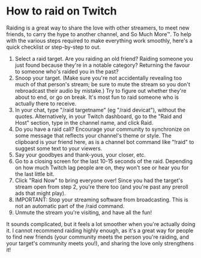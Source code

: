 How to raid on Twitch
=====================

Raiding is a great way to share the love with other streamers, to meet new
friends, to carry the hype to another channel, and So Much More™. To help with
the various steps required to make everything work smoothly, here's a quick
checklist or step-by-step to out.

1. Select a raid target. Are you raiding an old friend? Raiding someone you
   just found because they're in a notable category? Returning the favour to
   someone who's raided you in the past?
2. Snoop your target. (Make sure you're not accidentally revealing too much
   of that person's stream; be sure to mute the stream so you don't rebroadcast
   their audio by mistake.) Try to figure out whether they're about to end, or
   go on break. It's most fun to raid someone who is actually there to receive.
3. In your chat, type "/raid targetname" (eg "/raid devicat"), without the
   quotes. Alternatively, in your Twitch dashboard, go to the "Raid and Host"
   section, type in the channel name, and click Raid.
4. Do you have a raid call? Encourage your community to synchronize on some
   message that reflects your channel's theme or style. The clipboard is your
   friend here, as is a channel bot command like "!raid" to suggest some
   text to your viewers.
5. Say your goodbyes and thank-yous, your closer, etc.
6. Go to a closing screen for the last 10-15 seconds of the raid. Depending on
   how much Twitch lag people are on, they won't see or hear you for the last
   little bit.
7. Click "Raid Now" to bring everyone over! Since you had the target's stream
   open from step 2, you're there too (and you're past any preroll ads that
   might play).
8. IMPORTANT: Stop your streaming software from broadcasting. This is not an
   automatic part of the /raid command.
9. Unmute the stream you're visiting, and have all the fun!

It sounds complicated, but it feels a lot smoother when you're actually doing
it. I cannot recommend raiding highly enough, as it's a great way for people
to find new friends (your community meets the person you're raiding, and your
target's community meets you!), and sharing the love only strengthens it!
